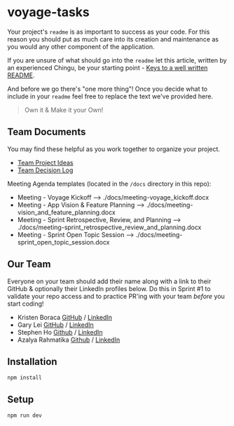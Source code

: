 # voyage-tasks

Your project's `readme` is as important to success as your code. For 
this reason you should put as much care into its creation and maintenance
as you would any other component of the application.

If you are unsure of what should go into the `readme` let this article,
written by an experienced Chingu, be your starting point - 
[Keys to a well written README](https://tinyurl.com/yk3wubft).

And before we go there's "one more thing"! Once you decide what to include
in your `readme` feel free to replace the text we've provided here.

> Own it & Make it your Own!

## Team Documents

You may find these helpful as you work together to organize your project.

- [Team Project Ideas](./docs/team_project_ideas.md)
- [Team Decision Log](./docs/team_decision_log.md)

Meeting Agenda templates (located in the `/docs` directory in this repo):

- Meeting - Voyage Kickoff --> ./docs/meeting-voyage_kickoff.docx
- Meeting - App Vision & Feature Planning --> ./docs/meeting-vision_and_feature_planning.docx
- Meeting - Sprint Retrospective, Review, and Planning --> ./docs/meeting-sprint_retrospective_review_and_planning.docx
- Meeting - Sprint Open Topic Session --> ./docs/meeting-sprint_open_topic_session.docx

## Our Team

Everyone on your team should add their name along with a link to their GitHub
& optionally their LinkedIn profiles below. Do this in Sprint #1 to validate
your repo access and to practice PR'ing with your team *before* you start
coding!

- Kristen Boraca [GitHub](https://github.com/khb2me/chingu_group20.git) / [LinkedIn](https://linkedin.com/in/liaccountname)
- Gary Lei [GitHub](https://github.com/xsymmetry9/) / [LinkedIn](https://www.linkedin.com/in/gary-lei-b8b4a540)
- Stephen Ho [Github](https://github.com/swlho) / [LinkedIn](https://www.linkedin.com/in/swlho)
- Azalya Rahmatika [Github](https://github.com/azalyarahmatika) / [LinkedIn](https://www.linkedin.com/in/azalyarahmatika/)

## Installation

```
npm install

```
## Setup

``` 
npm run dev

```